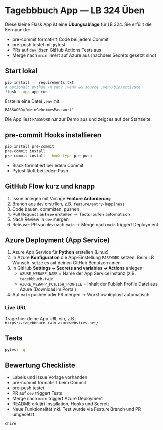 # Tagebbbuch App — LB 324 Üben

Diese kleine Flask App ist eine **Übungsablage** für LB 324. Sie erfüllt die Kernpunkte:
- pre-commit formatiert Code bei jedem Commit
- pre-push testet mit pytest
- PRs auf `dev` lösen GitHub Actions Tests aus
- Merge nach `main` liefert auf Azure aus (nachdem Secrets gesetzt sind)

## Start lokal

```bash
pip install -r requirements.txt
# optional: python -m venv .venv && source .venv/bin/activate
flask --app app run
```

Erstelle eine Datei `.env` mit:
```
PASSWORD="meinGeheimesPasswort"
```
Die App liest `PASSWORD` nur zur Demo aus und zeigt es auf der Startseite.

## pre-commit Hooks installieren

```bash
pip install pre-commit
pre-commit install
pre-commit install --hook-type pre-push
```
- Black formatiert bei jedem Commit
- Pytest läuft bei jedem Push

## GitHub Flow kurz und knapp

1. Issue anlegen mit Vorlage **Feature Anforderung**
2. Branch aus `dev` erstellen, z.B. `feature/entry-happiness`
3. Code bauen, committen, pushen
4. Pull Request **auf `dev`** erstellen → Tests laufen automatisch
5. Nach Review in `dev` mergen
6. Release: PR von `dev` nach `main` → Merge nach `main` triggert Deployment

## Azure Deployment (App Service)

1. Azure App Service für **Python** erstellen (Linux)
2. In Azure **Konfiguration** die App‑Einstellung `PASSWORD` setzen. Beim LB Wunsch: setze es auf deinen GitHub Benutzernamen
3. In GitHub **Settings → Secrets and variables → Actions** anlegen:
   - `AZURE_WEBAPP_NAME` = Name der App Service Instanz (z.B. `tagebbbuch-twin`)
   - `AZURE_WEBAPP_PUBLISH_PROFILE` = Inhalt der Publish Profile Datei aus Azure (Download im Portal)
4. Auf `main` pushen oder PR mergen → Workflow deployt automatisch

### Live URL

Trage hier deine App URL ein, z.B.:  
`https://tagebbbuch-twin.azurewebsites.net/`

## Tests

```bash
pytest -q
```

## Bewertung Checkliste

- Labels und Issue Vorlage vorhanden
- pre-commit formatiert beim Commit
- pre-push testet
- PR auf `dev` triggert Tests
- Merge nach `main` triggert Azure Deployment
- README erklärt Installation, Hooks und Secrets
- Neue Funktionalität inkl. Test wurde via Feature Branch und PR umgesetzt
```
chire
